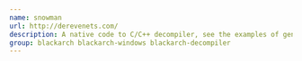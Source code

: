 ```yaml
---
name: snowman
url: http://derevenets.com/
description: A native code to C/C++ decompiler, see the examples of generated code.
group: blackarch blackarch-windows blackarch-decompiler
---
```

